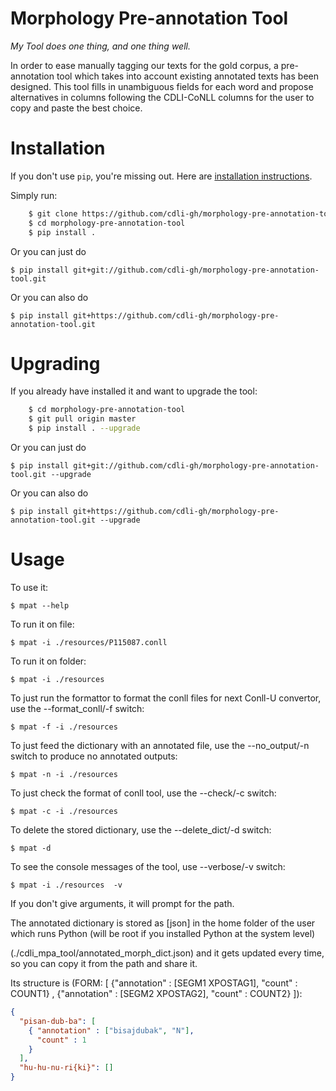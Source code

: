 # Morphology Pre-annotation Tool

*My Tool does one thing, and one thing well.*

In order to ease manually tagging our texts for the gold corpus, 
a pre-annotation tool which takes into account existing annotated 
texts has been designed. This tool fills in unambiguous fields for 
each word and propose alternatives in columns following the CDLI-CoNLL 
columns for the user to copy and paste the best choice.


# Installation

If you don't use `pip`, you're missing out.
Here are [installation instructions](https://pip.pypa.io/en/stable/installing/).

Simply run:

```bash
    $ git clone https://github.com/cdli-gh/morphology-pre-annotation-tool.git
    $ cd morphology-pre-annotation-tool
    $ pip install .
```
    
Or you can just do 

    $ pip install git+git://github.com/cdli-gh/morphology-pre-annotation-tool.git
    
Or you can also do  

    $ pip install git+https://github.com/cdli-gh/morphology-pre-annotation-tool.git   
    
# Upgrading
    
If you already have installed it and want to upgrade the tool:

```bash
    $ cd morphology-pre-annotation-tool
    $ git pull origin master
    $ pip install . --upgrade
```    

Or you can just do 

    $ pip install git+git://github.com/cdli-gh/morphology-pre-annotation-tool.git --upgrade
    
Or you can also do  

    $ pip install git+https://github.com/cdli-gh/morphology-pre-annotation-tool.git --upgrade
    

# Usage

To use it:

    $ mpat --help
    
To run it on file:
    
    $ mpat -i ./resources/P115087.conll
    
To run it on folder:

    $ mpat -i ./resources

To just run the formattor to format the conll files for next Conll-U convertor, use the --format_conll/-f switch:

    $ mpat -f -i ./resources

To just feed the dictionary with an annotated file, use the --no_output/-n switch to produce no annotated outputs:

    $ mpat -n -i ./resources
    
To just check the format of conll tool, use the --check/-c switch:

    $ mpat -c -i ./resources

To delete the stored dictionary, use the --delete_dict/-d switch:

    $ mpat -d
    
To see the console messages of the tool, use --verbose/-v switch:

    $ mpat -i ./resources  -v
    
If you don't give arguments, it will prompt for the path.

The annotated dictionary is stored as [json] in the home folder of the user which runs Python (will be root if you installed Python at the system level)

(./cdli_mpa_tool/annotated_morph_dict.json) and it gets updated every time, 
so you can copy it from the path and share it.

Its structure is (FORM: [ {"annotation" : [SEGM1	XPOSTAG1], "count" : COUNT1} , {"annotation" : [SEGM2	XPOSTAG2], "count" : COUNT2} ]):

```json
{
  "pisan-dub-ba": [
    { "annotation" : ["bisajdubak", "N"],
      "count" : 1
    }
  ],
  "hu-hu-nu-ri{ki}": []
}
```
    

